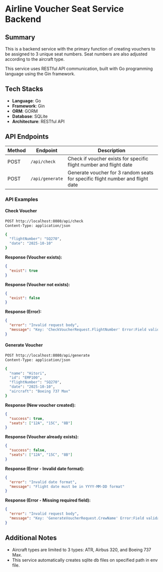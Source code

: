 # Airline Voucher Seat Service Backend

## Summary

This is a backend service with the primary function of creating vouchers to be assigned to 3 unique seat numbers. Seat numbers are also adjusted according to the aircraft type.

This service uses RESTful API communication, built with Go programming language using the Gin framework.

## Tech Stacks

- **Language**: Go
- **Framework**: Gin
- **ORM**: GORM
- **Database**: SQLite
- **Architecture**: RESTful API


## API Endpoints

| Method | Endpoint | Description |
|--------|----------|-------------|
| POST | `/api/check` | Check if voucher exists for specific flight number and flight date |
| POST | `/api/generate` | Generate voucher for 3 random seats for specific flight number and flight date |

### API Examples

#### Check Voucher
```bash
POST http://localhost:8080/api/check
Content-Type: application/json

{
  "flightNumber": "SQ270",
  "date": "2025-10-10"
}
```

**Response (Voucher exists):**
```json
{
  "exist": true
}
```

**Response (Voucher not exists):**
```json
{
  "exist": false
}
```

**Response (Error):**
```json
{
  "error": "Invalid request body",
  "message": "Key: 'CheckVoucherRequest.FlightNumber' Error:Field validation for 'FlightNumber' failed on the 'required' tag"
}
```

#### Generate Voucher
```bash
POST http://localhost:8080/api/generate
Content-Type: application/json

{
  "name": "Hitori",
  "id": "EMP100",
  "flightNumber": "SQ270",
  "date": "2025-10-10",
  "aircraft": "Boeing 737 Max"
}
```

**Response (New voucher created):**
```json
{
  "success": true,
  "seats": ["12A", "15C", "8B"]
}
```

**Response (Voucher already exists):**
```json
{
  "success": false,
  "seats": ["12A", "15C", "8B"]
}
```

**Response (Error - Invalid date format):**
```json
{
  "error": "Invalid date format",
  "message": "Flight date must be in YYYY-MM-DD format"
}
```

**Response (Error - Missing required field):**
```json
{
  "error": "Invalid request body",
  "message": "Key: 'GenerateVoucherRequest.CrewName' Error:Field validation for 'CrewName' failed on the 'required' tag"
}
```

## Additional Notes
- Aircraft types are limited to 3 types: ATR, Airbus 320, and Boeing 737 Max.
- This service automatically creates sqlite db files on specified path in env file.